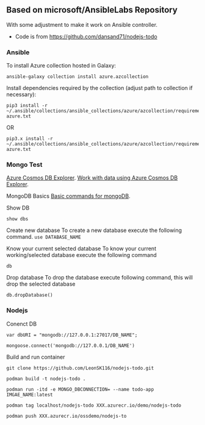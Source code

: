 ## Based on microsoft/AnsibleLabs Repository
With some adjustment to make it work on Ansible controller.

- Code is from https://github.com/dansand71/nodejs-todo

### Ansible
To install Azure collection hosted in Galaxy:

```
ansible-galaxy collection install azure.azcollection
```

Install dependencies required by the collection (adjust path to collection if necessary):

```
pip3 install -r ~/.ansible/collections/ansible_collections/azure/azcollection/requirements-azure.txt
```
OR

```
pip3.x install -r ~/.ansible/collections/ansible_collections/azure/azcollection/requirements-azure.txt
```


### Mongo Test
[Azure Cosmos DB Explorer](https://cosmos.azure.com/).
[Work with data using Azure Cosmos DB Explorer](https://learn.microsoft.com/en-us/azure/cosmos-db/data-explorer).

MongoDB Basics 
[Basic commands for mongoDB](https://blog.e-zest.com/basic-commands-for-mongodb).

Show DB

```show dbs```

Create new database
To create a new database execute the following command.
```use DATABASE_NAME```


Know your current selected database
To know your current working/selected database execute the following command

```db```

Drop database
To drop the database execute following command, this will drop the selected database

```db.dropDatabase()```


### Nodejs
Conenct DB

```
var dbURI = "mongodb://127.0.0.1:27017/DB_NAME";
```

```
mongoose.connect('mongodb://127.0.0.1/DB_NAME')
```


Build and run container

```
git clone https://github.com/LeonSK116/nodejs-todo.git
```

```
podman build -t nodejs-todo .
```

```
podman run -itd -e MONGO_DBCONNECTION= --name todo-app IMGAE_NAME:latest
```

```
podman tag localhost/nodejs-todo XXX.azurecr.io/demo/nodejs-todo
```

```
podman push XXX.azurecr.io/ossdemo/nodejs-to
```

